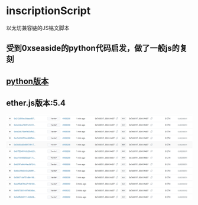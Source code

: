 # inscriptionScript
以太坊兼容链的JS铭文脚本

## 受到0xseaside的python代码启发，做了一般js的复刻
## [python版本](https://www.0xseaside.com/docs/inscription/EVM%20XRC20%E9%80%9A%E7%94%A8%E6%89%B9%E9%87%8F%E8%84%9A%E6%9C%AC)

## ether.js版本:5.4

![替代文本](img/transaction.png)